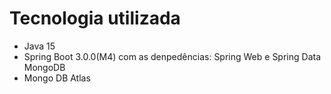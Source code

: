 # Tecnologia utilizada
- Java 15
- Spring Boot 3.0.0(M4) com as denpedências: Spring Web e Spring Data MongoDB
- Mongo DB Atlas
